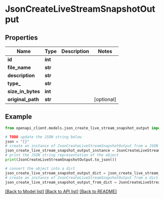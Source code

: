 # JsonCreateLiveStreamSnapshotOutput


## Properties

Name | Type | Description | Notes
------------ | ------------- | ------------- | -------------
**id** | **int** |  | 
**file_name** | **str** |  | 
**description** | **str** |  | 
**type_** | **str** |  | 
**size_in_bytes** | **int** |  | 
**original_path** | **str** |  | [optional] 

## Example

```python
from openapi_client.models.json_create_live_stream_snapshot_output import JsonCreateLiveStreamSnapshotOutput

# TODO update the JSON string below
json = "{}"
# create an instance of JsonCreateLiveStreamSnapshotOutput from a JSON string
json_create_live_stream_snapshot_output_instance = JsonCreateLiveStreamSnapshotOutput.from_json(json)
# print the JSON string representation of the object
print(JsonCreateLiveStreamSnapshotOutput.to_json())

# convert the object into a dict
json_create_live_stream_snapshot_output_dict = json_create_live_stream_snapshot_output_instance.to_dict()
# create an instance of JsonCreateLiveStreamSnapshotOutput from a dict
json_create_live_stream_snapshot_output_from_dict = JsonCreateLiveStreamSnapshotOutput.from_dict(json_create_live_stream_snapshot_output_dict)
```
[[Back to Model list]](../README.md#documentation-for-models) [[Back to API list]](../README.md#documentation-for-api-endpoints) [[Back to README]](../README.md)


